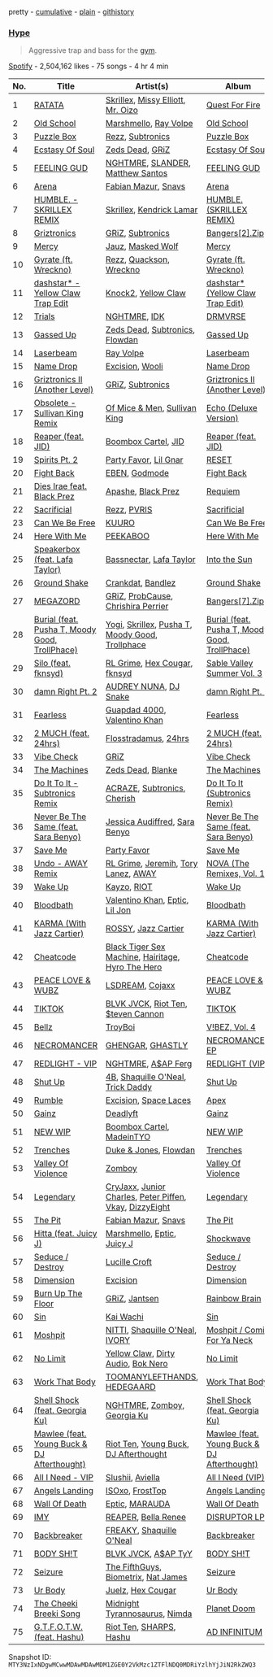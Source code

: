 pretty - [cumulative](/playlists/cumulative/37i9dQZF1DX4eRPd9frC1m.md) - [plain](/playlists/plain/37i9dQZF1DX4eRPd9frC1m) - [githistory](https://github.githistory.xyz/mackorone/spotify-playlist-archive/blob/main/playlists/plain/37i9dQZF1DX4eRPd9frC1m)

### [Hype](https://open.spotify.com/playlist/37i9dQZF1DX4eRPd9frC1m)

> Aggressive trap and bass for the <a href="spotify:genre:edm\_dance">gym</a>.

[Spotify](https://open.spotify.com/user/spotify) - 2,504,162 likes - 75 songs - 4 hr 4 min

| No. | Title | Artist(s) | Album | Length |
|---|---|---|---|---|
| 1 | [RATATA](https://open.spotify.com/track/4wteGC0HtLeZWjDcczc4Pw) | [Skrillex](https://open.spotify.com/artist/5he5w2lnU9x7JFhnwcekXX), [Missy Elliott](https://open.spotify.com/artist/2wIVse2owClT7go1WT98tk), [Mr\. Oizo](https://open.spotify.com/artist/0b9ukmbg0MO5eMlorcgOwz) | [Quest For Fire](https://open.spotify.com/album/7tWP3OG5dWphctKg4NMACt) | 2:06 |
| 2 | [Old School](https://open.spotify.com/track/6ctmKiHf2CcHQLwT7g4jpc) | [Marshmello](https://open.spotify.com/artist/64KEffDW9EtZ1y2vBYgq8T), [Ray Volpe](https://open.spotify.com/artist/2K9qsrYnsu1EWt7ZQkkuXb) | [Old School](https://open.spotify.com/album/5FPyXKsRMhaRLFNSvLA5jk) | 2:19 |
| 3 | [Puzzle Box](https://open.spotify.com/track/5EhnuLMer8qAXEDwmLtyrW) | [Rezz](https://open.spotify.com/artist/4aKdmOXdUKX07HVd3sGgzw), [Subtronics](https://open.spotify.com/artist/3NJ94iuAmmMjbszODYT6pO) | [Puzzle Box](https://open.spotify.com/album/3z3dPd3xRiO8cGESr2aF6M) | 3:32 |
| 4 | [Ecstasy Of Soul](https://open.spotify.com/track/1E0CZWim9mfwrCkXvieES8) | [Zeds Dead](https://open.spotify.com/artist/67qogtRNI0GjUr8PlaG6Zh), [GRiZ](https://open.spotify.com/artist/25oLRSUjJk4YHNUsQXk7Ut) | [Ecstasy Of Soul](https://open.spotify.com/album/3Z9gZ7C37E95mJkJrWIpJ8) | 3:58 |
| 5 | [FEELING GUD](https://open.spotify.com/track/0suLmBuEbatdochI4tHduq) | [NGHTMRE](https://open.spotify.com/artist/76M2Ekj8bG8W7X2nbx2CpF), [SLANDER](https://open.spotify.com/artist/20DZAfCuP1TKZl5KcY7z3Q), [Matthew Santos](https://open.spotify.com/artist/5t2P9w0qT2I9y0DrNhykSj) | [FEELING GUD](https://open.spotify.com/album/6jd5jHj3j3dakL1cKvzMEC) | 3:10 |
| 6 | [Arena](https://open.spotify.com/track/1i0cgkisuJoGZOzdupqf1v) | [Fabian Mazur](https://open.spotify.com/artist/5BBBDm18Y0TCRXZggaOnZG), [Snavs](https://open.spotify.com/artist/4xFadP7L1YVwVSjDDfjKjM) | [Arena](https://open.spotify.com/album/5eXLDkcVPBPQUSL24oedCO) | 3:26 |
| 7 | [HUMBLE\. \- SKRILLEX REMIX](https://open.spotify.com/track/65ES1qwOB577ZnTkizMXJJ) | [Skrillex](https://open.spotify.com/artist/5he5w2lnU9x7JFhnwcekXX), [Kendrick Lamar](https://open.spotify.com/artist/2YZyLoL8N0Wb9xBt1NhZWg) | [HUMBLE\. \(SKRILLEX REMIX\)](https://open.spotify.com/album/1X4aaOIXvs6gWtQZQpln4V) | 2:36 |
| 8 | [Griztronics](https://open.spotify.com/track/6OTClxme7EYRZGO6An3SMc) | [GRiZ](https://open.spotify.com/artist/25oLRSUjJk4YHNUsQXk7Ut), [Subtronics](https://open.spotify.com/artist/3NJ94iuAmmMjbszODYT6pO) | [Bangers\[2\].Zip](https://open.spotify.com/album/3p52GP73vQ2BlG9rzzyBXe) | 3:18 |
| 9 | [Mercy](https://open.spotify.com/track/1NuhAA7NeNwrWcsBh9z8R8) | [Jauz](https://open.spotify.com/artist/5ttgIeUVka6FLyi00Uu5h8), [Masked Wolf](https://open.spotify.com/artist/1uU7g3DNSbsu0QjSEqZtEd) | [Mercy](https://open.spotify.com/album/7634SoS9OTz1egYy9CFG2e) | 3:10 |
| 10 | [Gyrate \(ft\. Wreckno\)](https://open.spotify.com/track/1t0cVl9nW6zkUeow0RCLqA) | [Rezz](https://open.spotify.com/artist/4aKdmOXdUKX07HVd3sGgzw), [Quackson](https://open.spotify.com/artist/1srU7GzSGHwG1ewjSv6ztq), [Wreckno](https://open.spotify.com/artist/6j78LtFLqDG65Ju57NUM5N) | [Gyrate \(ft\. Wreckno\)](https://open.spotify.com/album/2QYJoHbkmHuWUiRxxcOeEd) | 2:56 |
| 11 | [dashstar\* \- Yellow Claw Trap Edit](https://open.spotify.com/track/0fQlqbTeuXiUZnkmqTurOc) | [Knock2](https://open.spotify.com/artist/6mmSS7itNWKbapgG2eZbIg), [Yellow Claw](https://open.spotify.com/artist/47z7ZrgFoBvVpCnElCE3Zh) | [dashstar\* \(Yellow Claw Trap Edit\)](https://open.spotify.com/album/2WGGdPokwClK08HMWXgh62) | 2:32 |
| 12 | [Trials](https://open.spotify.com/track/4YPHrO0jB8nJCrcSckSwie) | [NGHTMRE](https://open.spotify.com/artist/76M2Ekj8bG8W7X2nbx2CpF), [IDK](https://open.spotify.com/artist/6aiFCgyKNwF9Rv5TOxnE8E) | [DRMVRSE](https://open.spotify.com/album/11pjcRObX2pkqo9oczv5Gb) | 2:13 |
| 13 | [Gassed Up](https://open.spotify.com/track/6uwjDA0Qi6hk8C6lPJIMc9) | [Zeds Dead](https://open.spotify.com/artist/67qogtRNI0GjUr8PlaG6Zh), [Subtronics](https://open.spotify.com/artist/3NJ94iuAmmMjbszODYT6pO), [Flowdan](https://open.spotify.com/artist/07CimrZi5vs9iEao47TNQ4) | [Gassed Up](https://open.spotify.com/album/4YOvPn7L8K4jgklVsA697b) | 3:58 |
| 14 | [Laserbeam](https://open.spotify.com/track/30MdAjBfVTvBCS3vID38At) | [Ray Volpe](https://open.spotify.com/artist/2K9qsrYnsu1EWt7ZQkkuXb) | [Laserbeam](https://open.spotify.com/album/1I9gPFhrAN6kUeKPpFNU6a) | 3:41 |
| 15 | [Name Drop](https://open.spotify.com/track/02yaX0Reb1fQYIQdri4Ow8) | [Excision](https://open.spotify.com/artist/5FKchcZpQOkqFvXBj1aCvb), [Wooli](https://open.spotify.com/artist/1Uyqa2sdHm1bL5JK4IC4zc) | [Name Drop](https://open.spotify.com/album/6mrEmNiDqgKLM38kUpyrbp) | 3:48 |
| 16 | [Griztronics II \(Another Level\)](https://open.spotify.com/track/2il9NDpW87Hk2L9AjeDf8r) | [GRiZ](https://open.spotify.com/artist/25oLRSUjJk4YHNUsQXk7Ut), [Subtronics](https://open.spotify.com/artist/3NJ94iuAmmMjbszODYT6pO) | [Griztronics II \(Another Level\)](https://open.spotify.com/album/5X4WpuocAItWP0dtDT5BCw) | 2:45 |
| 17 | [Obsolete \- Sullivan King Remix](https://open.spotify.com/track/7MUPbvNwlgqY1Sboxe9jJD) | [Of Mice & Men](https://open.spotify.com/artist/4tususHNaR68xdgLstlGBA), [Sullivan King](https://open.spotify.com/artist/1CXuuw8HJhyN80HlNzvL1e) | [Echo \(Deluxe Version\)](https://open.spotify.com/album/2Gy8PtzODbaenwA7aCI6UG) | 3:05 |
| 18 | [Reaper \(feat\. JID\)](https://open.spotify.com/track/1KzGwlHu27TUfH3gF1RFAa) | [Boombox Cartel](https://open.spotify.com/artist/4m1yRHUMhvB8gKAJTjK4kO), [JID](https://open.spotify.com/artist/6U3ybJ9UHNKEdsH7ktGBZ7) | [Reaper \(feat\. JID\)](https://open.spotify.com/album/0jmZxsfDKqkjBLiFytB3gg) | 2:44 |
| 19 | [Spirits Pt\. 2](https://open.spotify.com/track/1hmiQTBi1ucDbqs0KEJ1c8) | [Party Favor](https://open.spotify.com/artist/7yPPzu5UdAK7yagQqjEZQm), [Lil Gnar](https://open.spotify.com/artist/3EIX8WuD9ybB4ruz0MSilB) | [RESET](https://open.spotify.com/album/4rpqjEDrwQlWPrzkW47bJK) | 2:01 |
| 20 | [Fight Back](https://open.spotify.com/track/3vcX4GCAbXAkCJtwNqyeHv) | [EBEN](https://open.spotify.com/artist/02J7bo06ZZ1XmSGochlWak), [Godmode](https://open.spotify.com/artist/3R4VCoPt7V1poOWpdU43X8) | [Fight Back](https://open.spotify.com/album/4iTii2lDbEYYnZJBkU9p75) | 3:02 |
| 21 | [Dies Irae feat\. Black Prez](https://open.spotify.com/track/5nafRIDshs3RwVO0sxxgac) | [Apashe](https://open.spotify.com/artist/1fd3fmwlhrDl2U5wbbPQYN), [Black Prez](https://open.spotify.com/artist/3kGJGwSmyImKKigpSkKnTz) | [Requiem](https://open.spotify.com/album/1cNI5bMJk11DV8PglRAd3R) | 5:09 |
| 22 | [Sacrificial](https://open.spotify.com/track/5YvYKEQEYJp4orh4z3Dnpk) | [Rezz](https://open.spotify.com/artist/4aKdmOXdUKX07HVd3sGgzw), [PVRIS](https://open.spotify.com/artist/6oFs3qk4VepIVFdoD4jmsy) | [Sacrificial](https://open.spotify.com/album/66jlZyvN4g2VBo9RNDYrOS) | 3:02 |
| 23 | [Can We Be Free](https://open.spotify.com/track/4JHfB0tPjE38N5KTSaX39I) | [KUURO](https://open.spotify.com/artist/5mVWu2Ofpm2mlEpuMm3b4Q) | [Can We Be Free](https://open.spotify.com/album/3gc3VKoim4ygl5LyfePAfP) | 3:18 |
| 24 | [Here With Me](https://open.spotify.com/track/6qLM7FY8SPWYIyKKhzzVO0) | [PEEKABOO](https://open.spotify.com/artist/4Ok1Cm5YX5StCQZgH0r2xF) | [Here With Me](https://open.spotify.com/album/0MrSLoHEtnWYFmg38SSnjN) | 3:43 |
| 25 | [Speakerbox \(feat\. Lafa Taylor\)](https://open.spotify.com/track/3NPYT4nilQ6YW1uA8I7orI) | [Bassnectar](https://open.spotify.com/artist/1JPy5PsJtkhftfdr6saN2i), [Lafa Taylor](https://open.spotify.com/artist/0j0HBDnIuT6rsn840ec18A) | [Into the Sun](https://open.spotify.com/album/4o64zqena2YeCi6q687ekv) | 4:42 |
| 26 | [Ground Shake](https://open.spotify.com/track/0h2ZSu1j6YFsGj85eSyrI4) | [Crankdat](https://open.spotify.com/artist/5lCekoJW9jNq01B1wiqdAb), [Bandlez](https://open.spotify.com/artist/7kIxfmjYGQui2LCqXGLfWA) | [Ground Shake](https://open.spotify.com/album/4lN9hIcBH3lBzlpWyim3Ud) | 3:05 |
| 27 | [MEGAZORD](https://open.spotify.com/track/4Iz3e22hTN8B2koCpPuoUD) | [GRiZ](https://open.spotify.com/artist/25oLRSUjJk4YHNUsQXk7Ut), [ProbCause](https://open.spotify.com/artist/1ZcfGrGrm9aHnUNVQz3sCY), [Chrishira Perrier](https://open.spotify.com/artist/0A7SwEIXcHDINnTgiHq5M2) | [Bangers\[7\].Zip](https://open.spotify.com/album/5YueSKmEPBLy809CKxv4bV) | 2:43 |
| 28 | [Burial \(feat\. Pusha T, Moody Good, TrollPhace\)](https://open.spotify.com/track/7DHX1Ng0V186U2idfFfjGi) | [Yogi](https://open.spotify.com/artist/0QiCCpzEYPFaWqkWtDQTmH), [Skrillex](https://open.spotify.com/artist/5he5w2lnU9x7JFhnwcekXX), [Pusha T](https://open.spotify.com/artist/0ONHkAv9pCAFxb0zJwDNTy), [Moody Good](https://open.spotify.com/artist/3EN8pUGJtYWutzf2fUxrDH), [Trollphace](https://open.spotify.com/artist/0OJ5ViZQUFL6ileg5HvKKy) | [Burial \(feat\. Pusha T, Moody Good, TrollPhace\)](https://open.spotify.com/album/3rOzXYxXqBUcw3u131mrjE) | 3:46 |
| 29 | [Silo \(feat\. fknsyd\)](https://open.spotify.com/track/49Z1VQivkHoY5KGdUwMv5i) | [RL Grime](https://open.spotify.com/artist/5eIbEEQnDM8yuDVB0bimSP), [Hex Cougar](https://open.spotify.com/artist/0AlNB0yIoyxdKloLmK9AOR), [fknsyd](https://open.spotify.com/artist/4fHFFvChjfjG7sAseTwiXd) | [Sable Valley Summer Vol\. 3](https://open.spotify.com/album/2TklWyQdmNHg7d2Xmam8G8) | 4:07 |
| 30 | [damn Right Pt\. 2](https://open.spotify.com/track/3syIqcdNRjbFcWkEMRRT1d) | [AUDREY NUNA](https://open.spotify.com/artist/0Wwji82sLA0Hcvtuak3omb), [DJ Snake](https://open.spotify.com/artist/540vIaP2JwjQb9dm3aArA4) | [damn Right Pt\. 2](https://open.spotify.com/album/18H6Ws2enejwSpuhX3S6K4) | 3:06 |
| 31 | [Fearless](https://open.spotify.com/track/7pDUFFF3J4WEu1aZMW4M4b) | [Guapdad 4000](https://open.spotify.com/artist/0NcPKaSNIHAM2RfioH9vMT), [Valentino Khan](https://open.spotify.com/artist/0deIjoDjl9g9Zpw0sCIOHh) | [Fearless](https://open.spotify.com/album/2foovL6UaCvp5QR72qdm72) | 2:20 |
| 32 | [2 MUCH \(feat\. 24hrs\)](https://open.spotify.com/track/6jtNk2zqbiZ9S7l6Gcp78A) | [Flosstradamus](https://open.spotify.com/artist/2FmzVitXZjIkFolH8HXd4j), [24hrs](https://open.spotify.com/artist/4isewEHTP7Az2QheDdBQ6J) | [2 MUCH \(feat\. 24hrs\)](https://open.spotify.com/album/5NsU3AvjQswUoFEkuqSCSw) | 3:02 |
| 33 | [Vibe Check](https://open.spotify.com/track/6e2kwYm4qe4hFbOkLm4nbF) | [GRiZ](https://open.spotify.com/artist/25oLRSUjJk4YHNUsQXk7Ut) | [Vibe Check](https://open.spotify.com/album/4kUGKsVNrxh8ckruujWaaJ) | 2:49 |
| 34 | [The Machines](https://open.spotify.com/track/3SH8GHdwJGXnoEmnCbPpJQ) | [Zeds Dead](https://open.spotify.com/artist/67qogtRNI0GjUr8PlaG6Zh), [Blanke](https://open.spotify.com/artist/59Yq0xrABEihHANsfo9QMT) | [The Machines](https://open.spotify.com/album/5P3kvsIaj4aX7usKBJAPeQ) | 3:22 |
| 35 | [Do It To It \- Subtronics Remix](https://open.spotify.com/track/4JHL5XOuByjoHSt5bcVk0u) | [ACRAZE](https://open.spotify.com/artist/4pnp4w9g30yLfVIAFnZMRd), [Subtronics](https://open.spotify.com/artist/3NJ94iuAmmMjbszODYT6pO), [Cherish](https://open.spotify.com/artist/1c70yCa8sRgIiQxl3HOEFo) | [Do It To It \(Subtronics Remix\)](https://open.spotify.com/album/50ojeeiaz71JzrgDJfzsIw) | 2:27 |
| 36 | [Never Be The Same \(feat\. Sara Benyo\)](https://open.spotify.com/track/14wlTKn3ZZoIO1jk3OHDWH) | [Jessica Audiffred](https://open.spotify.com/artist/4odLDriBk6oEZotzLPTSnD), [Sara Benyo](https://open.spotify.com/artist/6jJS6oEAQ78VJ7RhG3KS4M) | [Never Be The Same \(feat\. Sara Benyo\)](https://open.spotify.com/album/11vsNOGUnRLErmbVBZ1LOe) | 3:50 |
| 37 | [Save Me](https://open.spotify.com/track/6VkomiRtWhCiFs4nzrzNUc) | [Party Favor](https://open.spotify.com/artist/7yPPzu5UdAK7yagQqjEZQm) | [Save Me](https://open.spotify.com/album/6ZTKe8BHDuJ9VlchZfywBD) | 2:07 |
| 38 | [Undo \- AWAY Remix](https://open.spotify.com/track/49v7kRlVxnwrrJzCRxeRXl) | [RL Grime](https://open.spotify.com/artist/5eIbEEQnDM8yuDVB0bimSP), [Jeremih](https://open.spotify.com/artist/3KV3p5EY4AvKxOlhGHORLg), [Tory Lanez](https://open.spotify.com/artist/2jku7tDXc6XoB6MO2hFuqg), [AWAY](https://open.spotify.com/artist/2ZmerElhvxg8uVKCmlZ4ij) | [NOVA \(The Remixes, Vol\. 1\)](https://open.spotify.com/album/6jqYfL2en7nuHT7fYfBJQE) | 3:32 |
| 39 | [Wake Up](https://open.spotify.com/track/1DegLHuaZdLmOvhUgsNV9I) | [Kayzo](https://open.spotify.com/artist/72iCiKwu6nu6Qq9emIwzYv), [RIOT](https://open.spotify.com/artist/0qPGd8tOMHlFZt8EA1uLFY) | [Wake Up](https://open.spotify.com/album/6XksTsraziHCTkhT141Qsw) | 5:16 |
| 40 | [Bloodbath](https://open.spotify.com/track/7z35ELbZv0zResMSqwsoKa) | [Valentino Khan](https://open.spotify.com/artist/0deIjoDjl9g9Zpw0sCIOHh), [Eptic](https://open.spotify.com/artist/4dvZ0abeUaiHm7Fu9Gj0PQ), [Lil Jon](https://open.spotify.com/artist/7sfl4Xt5KmfyDs2T3SVSMK) | [Bloodbath](https://open.spotify.com/album/1PTOieMAfJSzcxdn2hkjtt) | 3:20 |
| 41 | [KARMA \(With Jazz Cartier\)](https://open.spotify.com/track/23JWyjMJe6snyIqlORwLyH) | [ROSSY](https://open.spotify.com/artist/4wJ7gER76tRe6yTO87KySS), [Jazz Cartier](https://open.spotify.com/artist/0sc5zYshOdiFD4ayqMrJbJ) | [KARMA \(With Jazz Cartier\)](https://open.spotify.com/album/2fRC7rUhMqgIIetA3qDxkW) | 3:18 |
| 42 | [Cheatcode](https://open.spotify.com/track/3iDtphWASBHIjVEB8lWBqs) | [Black Tiger Sex Machine](https://open.spotify.com/artist/0o9qzOHuHkGZ3xMFKpMFkC), [Hairitage](https://open.spotify.com/artist/6Cqy862jSCV7qdNrCDqvNK), [Hyro The Hero](https://open.spotify.com/artist/54okLCsuAzwltG8zHECNpm) | [Cheatcode](https://open.spotify.com/album/52PFrVESS61Ghel6SJtIFI) | 3:07 |
| 43 | [PEACE LOVE & WUBZ](https://open.spotify.com/track/776eASGwFLhvAUYmWZvwrL) | [LSDREAM](https://open.spotify.com/artist/3Hrqjumb6WHg2aAUHJHLND), [Cojaxx](https://open.spotify.com/artist/6R7363ayBrwb16Hh3G5ONZ) | [PEACE LOVE & WUBZ](https://open.spotify.com/album/60obah4obhSZaLOfxOAwj5) | 4:00 |
| 44 | [TIKTOK](https://open.spotify.com/track/3nJxqghn6qVTWNzYa5Syc7) | [BLVK JVCK](https://open.spotify.com/artist/32IXja3Y6CPvnAtTHD2bWg), [Riot Ten](https://open.spotify.com/artist/2Zxy5LwBatI5kw4uponwHQ), [$teven Cannon](https://open.spotify.com/artist/5wK5IsvsDAGMxnPvKyLf2y) | [TIKTOK](https://open.spotify.com/album/4cmm7HDh19mkyFit9wb2c3) | 2:30 |
| 45 | [Bellz](https://open.spotify.com/track/753DZsGGXlasRCp48FmOhH) | [TroyBoi](https://open.spotify.com/artist/0tvpihdAsKiNnP6sWS3jUI) | [V!BEZ, Vol\. 4](https://open.spotify.com/album/1FJ7kXrCmyFtR2B1NBpYDu) | 2:40 |
| 46 | [NECROMANCER](https://open.spotify.com/track/4q6M0ocvDwZp0kbnWtYLaF) | [GHENGAR](https://open.spotify.com/artist/6g6OqIpMMbEkhhtEODZaGf), [GHASTLY](https://open.spotify.com/artist/2Sa4c9qKaI7ILJs8D6gUCh) | [NECROMANCER EP](https://open.spotify.com/album/0i5W06nlD4FXK2zLPXqp2w) | 3:48 |
| 47 | [REDLIGHT \- VIP](https://open.spotify.com/track/76peqTD79xDzySA3SyWzs5) | [NGHTMRE](https://open.spotify.com/artist/76M2Ekj8bG8W7X2nbx2CpF), [A$AP Ferg](https://open.spotify.com/artist/5dHt1vcEm9qb8fCyLcB3HL) | [REDLIGHT \(VIP\)](https://open.spotify.com/album/5mczOUN0PKncHlSTvX8vVA) | 3:19 |
| 48 | [Shut Up](https://open.spotify.com/track/6asMDae76R5jPI6vQJkwwp) | [4B](https://open.spotify.com/artist/0LIl9fjMPEZp8UDiL8Yuo4), [Shaquille O'Neal](https://open.spotify.com/artist/67RWyN1fDOu7WuSTIi5hE7), [Trick Daddy](https://open.spotify.com/artist/12FHARd9fY0Tu0ila4Ua25) | [Shut Up](https://open.spotify.com/album/0ajXcWmw9BnS9UE81Ghodp) | 3:07 |
| 49 | [Rumble](https://open.spotify.com/track/3XfvTelX1xYLgwgpzfd8qi) | [Excision](https://open.spotify.com/artist/5FKchcZpQOkqFvXBj1aCvb), [Space Laces](https://open.spotify.com/artist/37PZXblQTqpEWGdjctNcGP) | [Apex](https://open.spotify.com/album/6zAoh1dmY6dDlkh9CSO5Im) | 4:42 |
| 50 | [Gainz](https://open.spotify.com/track/3Jn9sa1NMDRLMnJX1eGpBU) | [Deadlyft](https://open.spotify.com/artist/4GGTNnm1vsvXSqQIemBWsY) | [Gainz](https://open.spotify.com/album/1Qq854uHnFk9KidM0uACSr) | 3:53 |
| 51 | [NEW WIP](https://open.spotify.com/track/6rv93pYJSTtReQIuwcCYvm) | [Boombox Cartel](https://open.spotify.com/artist/4m1yRHUMhvB8gKAJTjK4kO), [MadeinTYO](https://open.spotify.com/artist/5SyGEPymt1G2uto47tVWvZ) | [NEW WIP](https://open.spotify.com/album/5NToLmDgH4V64h5f3Xzhkn) | 3:06 |
| 52 | [Trenches](https://open.spotify.com/track/6s4T0UEJs5kX6EsEjvfXpw) | [Duke & Jones](https://open.spotify.com/artist/3jNm5wvIx1eR5NDdXhMkNV), [Flowdan](https://open.spotify.com/artist/07CimrZi5vs9iEao47TNQ4) | [Trenches](https://open.spotify.com/album/0BIuPX2XzG3P7Bir90cpP4) | 2:49 |
| 53 | [Valley Of Violence](https://open.spotify.com/track/1jz6nNE00KCKqVXCzBr5JW) | [Zomboy](https://open.spotify.com/artist/0ycHhPwPvoaO4VGzmMnXGq) | [Valley Of Violence](https://open.spotify.com/album/3fblenkjskYmPpOOAm58My) | 3:58 |
| 54 | [Legendary](https://open.spotify.com/track/3yFb3JWYOaKdgwViCGPnM2) | [CryJaxx](https://open.spotify.com/artist/4FidvjA9dxE6bhpHGC6ns9), [Junior Charles](https://open.spotify.com/artist/6XoMjNBDFTRqFgBcy48zHO), [Peter Piffen](https://open.spotify.com/artist/50LmKJrodjlTvdI6FvtvrK), [Vkay](https://open.spotify.com/artist/26Na9AsGDehQcRBgPMewIy), [DizzyEight](https://open.spotify.com/artist/3qpVZqXttPUYEmt53UYDGV) | [Legendary](https://open.spotify.com/album/2xWaI7sAZVyz6axpQUizZ5) | 4:57 |
| 55 | [The Pit](https://open.spotify.com/track/4tjA1bnIrvCt1O4uaC476a) | [Fabian Mazur](https://open.spotify.com/artist/5BBBDm18Y0TCRXZggaOnZG), [Snavs](https://open.spotify.com/artist/4xFadP7L1YVwVSjDDfjKjM) | [The Pit](https://open.spotify.com/album/2ORFeGP84Wx8BlRJmLx7A3) | 2:32 |
| 56 | [Hitta \(feat\. Juicy J\)](https://open.spotify.com/track/4trrKVzHcXRV5Gv8YAf32P) | [Marshmello](https://open.spotify.com/artist/64KEffDW9EtZ1y2vBYgq8T), [Eptic](https://open.spotify.com/artist/4dvZ0abeUaiHm7Fu9Gj0PQ), [Juicy J](https://open.spotify.com/artist/5gCRApTajqwbnHHPbr2Fpi) | [Shockwave](https://open.spotify.com/album/7DXpSl0T6HwVOUT83SPVxu) | 2:50 |
| 57 | [Seduce / Destroy](https://open.spotify.com/track/1eG6ogBMDCT36ciEocKV8V) | [Lucille Croft](https://open.spotify.com/artist/270fGluVXrZVyTNECXbrsy) | [Seduce / Destroy](https://open.spotify.com/album/6mqahR4zbL1sioyN1AFcgv) | 3:02 |
| 58 | [Dimension](https://open.spotify.com/track/3IWkjBkiR4pHOkaHV52OMl) | [Excision](https://open.spotify.com/artist/5FKchcZpQOkqFvXBj1aCvb) | [Dimension](https://open.spotify.com/album/2DX7xiwtqyOVG3BmgyIbV4) | 2:39 |
| 59 | [Burn Up The Floor](https://open.spotify.com/track/5nz3dwffS8W2WDWRa9SgfR) | [GRiZ](https://open.spotify.com/artist/25oLRSUjJk4YHNUsQXk7Ut), [Jantsen](https://open.spotify.com/artist/6rhTnHtyVcRrtuzS1wnLZg) | [Rainbow Brain](https://open.spotify.com/album/0jbN6pCIbmO9hPXMynQ2P8) | 3:46 |
| 60 | [Sin](https://open.spotify.com/track/3Qh65CXtBe3vKmWe5fYbuY) | [Kai Wachi](https://open.spotify.com/artist/2fNr4ldujwq97v1jWeqs8K) | [Sin](https://open.spotify.com/album/3qPnoE53RdzkdAGTLT7XJ1) | 2:11 |
| 61 | [Moshpit](https://open.spotify.com/track/6EgTYGPIKWgKUf4QnJ3dr7) | [NITTI](https://open.spotify.com/artist/21AUdblPrTRzkvJn8FGrlk), [Shaquille O'Neal](https://open.spotify.com/artist/67RWyN1fDOu7WuSTIi5hE7), [IVORY](https://open.spotify.com/artist/4820AP0lvBGJjSK0PXgZgo) | [Moshpit / Comin For Ya Neck](https://open.spotify.com/album/0W1fVHmZ0s1E5l8EOWI5T6) | 2:57 |
| 62 | [No Limit](https://open.spotify.com/track/7IVzMMlDsh4W4mIavGdKi0) | [Yellow Claw](https://open.spotify.com/artist/47z7ZrgFoBvVpCnElCE3Zh), [Dirty Audio](https://open.spotify.com/artist/1WGex9YdmT4TZjmmMirZA8), [Bok Nero](https://open.spotify.com/artist/7rnzdGq1qPizursGNI1P0V) | [No Limit](https://open.spotify.com/album/1l2gOUOCfG6dQHUjCoopC0) | 3:00 |
| 63 | [Work That Body](https://open.spotify.com/track/1Oryb6TjgqwR97WZc8nuAH) | [TOOMANYLEFTHANDS](https://open.spotify.com/artist/5tCPpDoXfTKy5yTongtDAT), [HEDEGAARD](https://open.spotify.com/artist/2ZuweXv0TkfsidZOLZZoM2) | [Work That Body](https://open.spotify.com/album/57kFGkW79KjN2fWTyfiq8h) | 2:45 |
| 64 | [Shell Shock \(feat\. Georgia Ku\)](https://open.spotify.com/track/2WidoejAximc21Pv69Q3ey) | [NGHTMRE](https://open.spotify.com/artist/76M2Ekj8bG8W7X2nbx2CpF), [Zomboy](https://open.spotify.com/artist/0ycHhPwPvoaO4VGzmMnXGq), [Georgia Ku](https://open.spotify.com/artist/5mYakBbBzPMQTfkVMIgiDM) | [Shell Shock \(feat\. Georgia Ku\)](https://open.spotify.com/album/4BaInrxpN9Bey7O1LGhVDp) | 4:24 |
| 65 | [Mawlee \(feat\. Young Buck & DJ Afterthought\)](https://open.spotify.com/track/0CLaGp0DMEjocSrAtvhcJl) | [Riot Ten](https://open.spotify.com/artist/2Zxy5LwBatI5kw4uponwHQ), [Young Buck](https://open.spotify.com/artist/4pr7J7wzgObkE3DD3Izi7q), [DJ Afterthought](https://open.spotify.com/artist/46yoMIbiLf1tIH3CRZiSGX) | [Mawlee \(feat\. Young Buck & DJ Afterthought\)](https://open.spotify.com/album/5qMppyyuoB5HQIYJyA82OY) | 2:58 |
| 66 | [All I Need \- VIP](https://open.spotify.com/track/7cpnqcFMN6Z7yiSOZyzGMU) | [Slushii](https://open.spotify.com/artist/41rVuRHYAiH7ltBTHVR9We), [Aviella](https://open.spotify.com/artist/5UA4NsiBgSQICPFMDKcPAe) | [All I Need \(VIP\)](https://open.spotify.com/album/2tfC2UydNyC7Y0jz6FoEKv) | 3:15 |
| 67 | [Angels Landing](https://open.spotify.com/track/7z8zdcW66DyZ931P6BjnX7) | [ISOxo](https://open.spotify.com/artist/4zVCMnjw54nkhGHU4e1Pav), [FrostTop](https://open.spotify.com/artist/6T9vLiLn2HpWHNaaEajGB4) | [Angels Landing](https://open.spotify.com/album/6HmjU8l5u5jmG8Mtrp6jRn) | 3:53 |
| 68 | [Wall Of Death](https://open.spotify.com/track/0adOv7C57abcznr40leSHx) | [Eptic](https://open.spotify.com/artist/4dvZ0abeUaiHm7Fu9Gj0PQ), [MARAUDA](https://open.spotify.com/artist/3YLUvWzk9eBm1WrHFlZxM4) | [Wall Of Death](https://open.spotify.com/album/6qiabMcuYx4PI3JRqscOhZ) | 2:48 |
| 69 | [IMY](https://open.spotify.com/track/6oosMYrpIekDxg67SV60Va) | [REAPER](https://open.spotify.com/artist/24kY0bUku58QhWv5WFFXaf), [Bella Renee](https://open.spotify.com/artist/7od8NRvfdfAanx6IcY7JSa) | [DISRUPTOR LP](https://open.spotify.com/album/1UXLEXcUYHLNouwidskiMa) | 2:46 |
| 70 | [Backbreaker](https://open.spotify.com/track/2mhD6IAZ7oGdRT8bzFI5tF) | [FREAKY](https://open.spotify.com/artist/6sYyA68IIlFTfDlHzDFlGT), [Shaquille O'Neal](https://open.spotify.com/artist/67RWyN1fDOu7WuSTIi5hE7) | [Backbreaker](https://open.spotify.com/album/0CLdX3LC98CUhc1FrKCKgh) | 3:08 |
| 71 | [BODY SH!T](https://open.spotify.com/track/2yq5k7wZqY11UXOulrfO8F) | [BLVK JVCK](https://open.spotify.com/artist/32IXja3Y6CPvnAtTHD2bWg), [A$AP TyY](https://open.spotify.com/artist/3XRvpMCFnLf5pF3uiiuLfY) | [BODY SH!T](https://open.spotify.com/album/32LG1HYCXe5uN2FAQZD4sr) | 3:04 |
| 72 | [Seizure](https://open.spotify.com/track/5wqPpv0nROPAMg7h7R0wA8) | [The FifthGuys](https://open.spotify.com/artist/0Jk0TeNXrhhwOMmR2nNyZR), [Biometrix](https://open.spotify.com/artist/2qZwOcOK5pr8WaNJWvuZd2), [Nat James](https://open.spotify.com/artist/3OyUmeS7InBZFjCduVVhGa) | [Seizure](https://open.spotify.com/album/4OFTlIf1lE1QToK9Ckrzla) | 2:51 |
| 73 | [Ur Body](https://open.spotify.com/track/4KD6CYSCX2m3rxYdQQuyYP) | [Juelz](https://open.spotify.com/artist/04p1jV00pBnrmh2rKl0jnT), [Hex Cougar](https://open.spotify.com/artist/0AlNB0yIoyxdKloLmK9AOR) | [Ur Body](https://open.spotify.com/album/6xUwGauHFII4qhNBAldvQi) | 3:36 |
| 74 | [The Cheeki Breeki Song](https://open.spotify.com/track/1gbUrCmsJchMppBeC6wL3r) | [Midnight Tyrannosaurus](https://open.spotify.com/artist/6Z8O8PugLuKyLFVkZLQDRZ), [Nimda](https://open.spotify.com/artist/3Au3D8Hsiy5B8z4C2uH02h) | [Planet Doom](https://open.spotify.com/album/6wtibkqrl452P4guyD2Hlm) | 3:32 |
| 75 | [G.T.F.O.T.W\. \(feat\. Hashu\)](https://open.spotify.com/track/2CAqzumDVPlw6oNM8G24ty) | [Riot Ten](https://open.spotify.com/artist/2Zxy5LwBatI5kw4uponwHQ), [SHARPS](https://open.spotify.com/artist/30RR4Uiy9EYzSpayWwyBj8), [Hashu](https://open.spotify.com/artist/75QUgxuj2iUvMKPF9uE7ll) | [AD INFINITUM](https://open.spotify.com/album/1kSfVaA11yumg6YurLApl9) | 3:18 |

Snapshot ID: `MTY3NzIxNDgwMCwwMDAwMDAwMDM1ZGE0Y2VkMzc1ZTFlNDQ0MDRiYzlhYjJiN2RkZWQ3`
